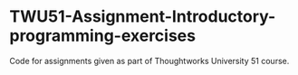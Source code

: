 # TWU51-Assignment-Introductory-programming-exercises

Code for assignments given as part of Thoughtworks University 51 course.
